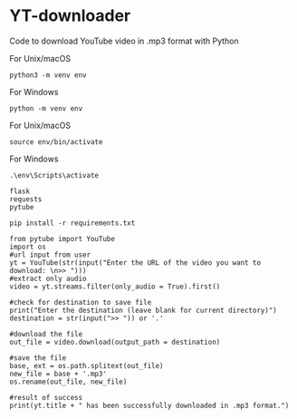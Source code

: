 # YT-downloader

Code to download YouTube video in .mp3 format with Python

For Unix/macOS
```
python3 -m venv env
```

For Windows
```
python -m venv env
```
For Unix/macOS

```
source env/bin/activate
```

For Windows
```
.\env\Scripts\activate
```

```
flask
requests
pytube
```

```
pip install -r requirements.txt
```

```
from pytube import YouTube
import os
#url input from user
yt = YouTube(str(input("Enter the URL of the video you want to download: \n>> ")))
#extract only audio
video = yt.streams.filter(only_audio = True).first()
```

```
#check for destination to save file
print("Enter the destination (leave blank for current directory)")
destination = str(input(">> ")) or '.'
```

```
#download the file
out_file = video.download(output_path = destination)

#save the file
base, ext = os.path.splitext(out_file)
new_file = base + '.mp3'
os.rename(out_file, new_file)

#result of success
print(yt.title + " has been successfully downloaded in .mp3 format.")
```


